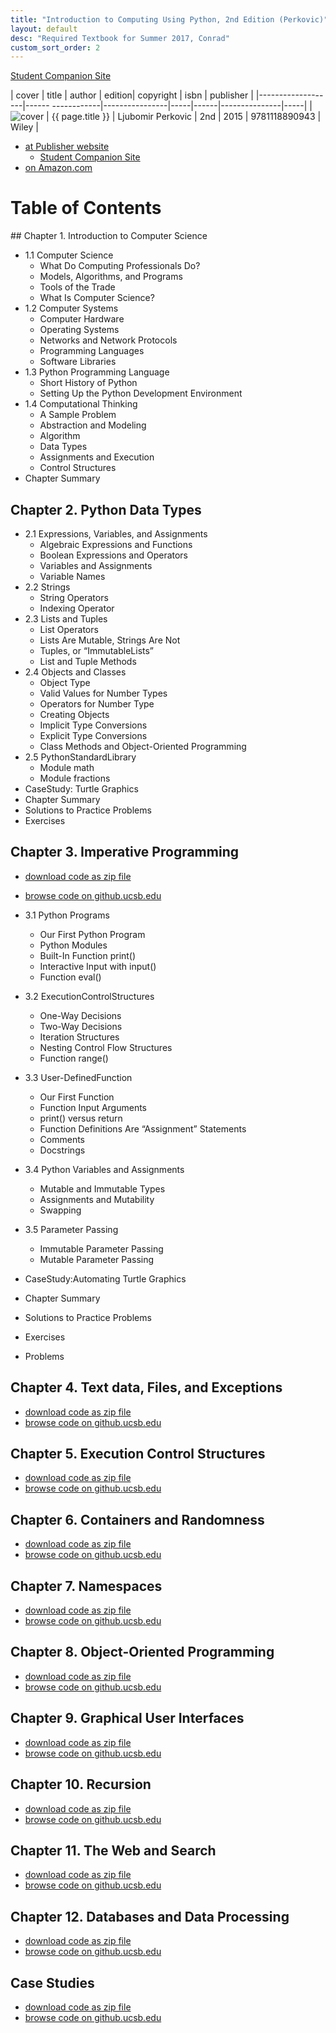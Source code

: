 ```yaml
---
title: "Introduction to Computing Using Python, 2nd Edition (Perkovic)"
layout: default
desc: "Required Textbook for Summer 2017, Conrad"
custom_sort_order: 2
---
```


[Student Companion Site](http://bcs.wiley.com/he-bcs/Books?action=index&itemId=1118890949&bcsId=9532)

| cover             | title                    | author      | edition| copyright |     isbn | publisher |
|-------------------|------        ------------|----------------|-----|------|---------------|-----|
| ![cover](Perk2e.png) | {{ page.title }} | 	Ljubomir Perkovic | 2nd | 2015 | 9781118890943 | Wiley |

* [at Publisher website](http://www.wiley.com/WileyCDA/WileyTitle/productCd-EHEP003201.html)
    * [Student Companion Site](http://bcs.wiley.com/he-bcs/Books?action=index&itemId=1118890949&bcsId=9532)
* [on Amazon.com](https://www.amazon.com/Introduction-Computing-Using-Python-Application-ebook/dp/B01AKSZC9U/ref=sr_1_1?ie=UTF8&qid=1495227327&sr=8-1&keywords=perkovic+2nd+edition)


# Table of Contents


<div data-role="collapsible" data-collapsed="true" markdown="1">
## Chapter 1. Introduction to Computer Science

* 1.1 Computer Science
    * What Do Computing Professionals Do?
    * Models, Algorithms, and Programs
    * Tools of the Trade 
    * What Is Computer Science?
* 1.2 Computer Systems
    * Computer Hardware
    * Operating Systems
    * Networks and Network Protocols
    * Programming Languages
    * Software Libraries
* 1.3 Python Programming Language
    * Short History of Python
    * Setting Up the Python Development Environment
* 1.4 Computational Thinking
    * A Sample Problem
    * Abstraction and Modeling
    * Algorithm
    * Data Types
    * Assignments and Execution 
    * Control Structures
* Chapter Summary

</div>
<div data-role="collapsible" data-collapsed="true" markdown="1">


## Chapter 2. Python Data Types

* 2.1 Expressions, Variables, and Assignments
   * Algebraic Expressions and Functions
   * Boolean Expressions and Operators
   * Variables and Assignments
   * Variable Names
* 2.2 Strings
    * String Operators
    * Indexing Operator
* 2.3 Lists and Tuples
    * List Operators
    * Lists Are Mutable, Strings Are Not
    * Tuples, or “ImmutableLists”
    * List and Tuple Methods
* 2.4 Objects and Classes
    * Object Type
    * Valid Values for Number Types
    * Operators for Number Type
    * Creating Objects
    * Implicit Type Conversions
    * Explicit Type Conversions
    * Class Methods and Object-Oriented Programming
* 2.5 PythonStandardLibrary
    * Module math
    * Module fractions
* CaseStudy: Turtle Graphics
* Chapter Summary
* Solutions to Practice Problems
* Exercises

</div>
<div data-role="collapsible" data-collapsed="true" markdown="1">

## Chapter 3. Imperative Programming 


* [download code as zip file](http://higheredbcs.wiley.com/legacy/college/perkovic/1118890949/code/ch03.zip) 
* [browse code on github.ucsb.edu](https://github.ucsb.edu/ucsb-cs8/perk2e/tree/master/ch03)

* 3.1 Python Programs
    * Our First Python Program
    * Python Modules
    * Built-In Function print()
    * Interactive Input with input()
    * Function eval()
  
* 3.2 ExecutionControlStructures
    * One-Way Decisions
    * Two-Way Decisions
    * Iteration Structures
    * Nesting Control Flow Structures
    * Function range()

* 3.3 User-DefinedFunction
    * Our First Function
    * Function Input Arguments
    * print() versus return
    * Function Definitions Are “Assignment” Statements
    * Comments
    * Docstrings

* 3.4 Python Variables and Assignments
    * Mutable and Immutable Types
    * Assignments and Mutability
    * Swapping
    
* 3.5 Parameter Passing
     * Immutable Parameter Passing
     * Mutable Parameter Passing

* CaseStudy:Automating Turtle Graphics

* Chapter Summary
* Solutions to Practice Problems
* Exercises
* Problems

</div>
<div data-role="collapsible" data-collapsed="true" markdown="1">

## Chapter 4. Text data, Files, and Exceptions 


* [download code as zip file](http://higheredbcs.wiley.com/legacy/college/perkovic/1118890949/code/ch04.zip) 
* [browse code on github.ucsb.edu](https://github.ucsb.edu/ucsb-cs8/perk2e/tree/master/ch04)


</div>
<div data-role="collapsible" data-collapsed="true" markdown="1">

## Chapter 5. Execution Control Structures 


* [download code as zip file](http://higheredbcs.wiley.com/legacy/college/perkovic/1118890949/code/ch05.zip) 
* [browse code on github.ucsb.edu](https://github.ucsb.edu/ucsb-cs8/perk2e/tree/master/ch05)

</div>
<div data-role="collapsible" data-collapsed="true" markdown="1">

## Chapter 6. Containers and Randomness 


* [download code as zip file](http://higheredbcs.wiley.com/legacy/college/perkovic/1118890949/code/ch06.zip) 
* [browse code on github.ucsb.edu](https://github.ucsb.edu/ucsb-cs8/perk2e/tree/master/ch06)

</div>
<div data-role="collapsible" data-collapsed="true" markdown="1">

## Chapter 7. Namespaces 


* [download code as zip file](http://higheredbcs.wiley.com/legacy/college/perkovic/1118890949/code/ch07.zip) 
* [browse code on github.ucsb.edu](https://github.ucsb.edu/ucsb-cs8/perk2e/tree/master/ch07)

</div>
<div data-role="collapsible" data-collapsed="true" markdown="1">

## Chapter 8. Object-Oriented Programming 


* [download code as zip file](http://higheredbcs.wiley.com/legacy/college/perkovic/1118890949/code/ch08.zip) 
* [browse code on github.ucsb.edu](https://github.ucsb.edu/ucsb-cs8/perk2e/tree/master/ch08)

</div>
<div data-role="collapsible" data-collapsed="true" markdown="1">

## Chapter 9. Graphical User Interfaces 


* [download code as zip file](http://higheredbcs.wiley.com/legacy/college/perkovic/1118890949/code/ch09.zip) 
* [browse code on github.ucsb.edu](https://github.ucsb.edu/ucsb-cs8/perk2e/tree/master/ch09)

</div>
<div data-role="collapsible" data-collapsed="true" markdown="1">

## Chapter 10. Recursion 


* [download code as zip file](http://higheredbcs.wiley.com/legacy/college/perkovic/1118890949/code/ch10.zip) 
* [browse code on github.ucsb.edu](https://github.ucsb.edu/ucsb-cs8/perk2e/tree/master/ch10)

</div>
<div data-role="collapsible" data-collapsed="true" markdown="1">

## Chapter 11. The Web and Search 


* [download code as zip file](http://higheredbcs.wiley.com/legacy/college/perkovic/1118890949/code/ch11.zip) 
* [browse code on github.ucsb.edu](https://github.ucsb.edu/ucsb-cs8/perk2e/tree/master/ch11)

</div>
<div data-role="collapsible" data-collapsed="true" markdown="1">

## Chapter 12. Databases and Data Processing  


* [download code as zip file](http://higheredbcs.wiley.com/legacy/college/perkovic/1118890949/code/ch12.zip) 
* [browse code on github.ucsb.edu](https://github.ucsb.edu/ucsb-cs8/perk2e/tree/master/ch12)

</div>
<div data-role="collapsible" data-collapsed="true" markdown="1">

## Case Studies


* [download code as zip file](http://higheredbcs.wiley.com/legacy/college/perkovic/1118890949/code/cs.zip) 
* [browse code on github.ucsb.edu](https://github.ucsb.edu/ucsb-cs8/perk2e/tree/master/case_studies)

</div>
